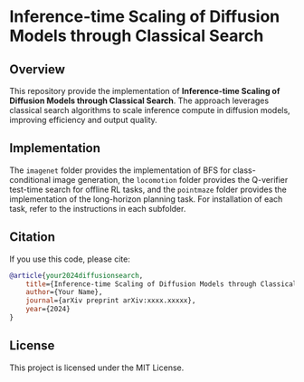 # Inference-time Scaling of Diffusion Models through Classical Search

## Overview

This repository provide the implementation of **Inference-time Scaling of Diffusion Models through Classical Search**. The approach leverages classical search algorithms to scale inference compute in diffusion models, improving efficiency and output quality.

## Implementation
The `imagenet` folder provides the implementation of BFS for class-conditional image generation, the `locomotion` folder provides the Q-verifier test-time search for offline RL tasks, and the `pointmaze` folder provides the implementation of the long-horizon planning task. For installation of each task, refer to the instructions in each subfolder.

## Citation

If you use this code, please cite:

```bibtex
@article{your2024diffusionsearch,
    title={Inference-time Scaling of Diffusion Models through Classical Search},
    author={Your Name},
    journal={arXiv preprint arXiv:xxxx.xxxxx},
    year={2024}
}
```

## License

This project is licensed under the MIT License.
